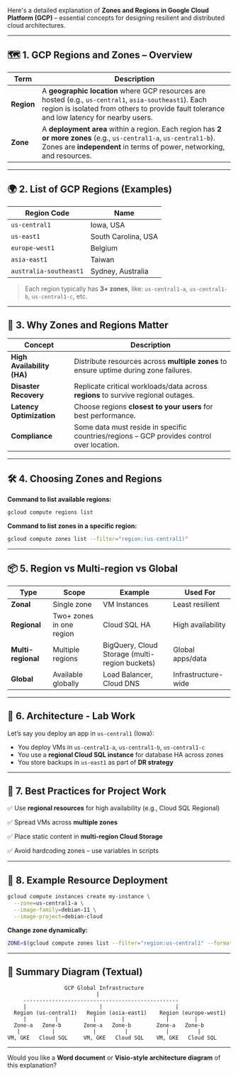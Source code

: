 Here's a detailed explanation of **Zones and Regions in Google Cloud Platform (GCP)** – essential concepts for designing resilient and distributed cloud architectures.

---

## 🗺️ **1. GCP Regions and Zones – Overview**

| Term       | Description                                                                                                                                                                                         |
| ---------- | --------------------------------------------------------------------------------------------------------------------------------------------------------------------------------------------------- |
| **Region** | A **geographic location** where GCP resources are hosted (e.g., `us-central1`, `asia-southeast1`). Each region is isolated from others to provide fault tolerance and low latency for nearby users. |
| **Zone**   | A **deployment area** within a region. Each region has **2 or more zones** (e.g., `us-central1-a`, `us-central1-b`). Zones are **independent** in terms of power, networking, and resources.        |

---

## 🌍 **2. List of GCP Regions (Examples)**

| Region Code            | Name                |
| ---------------------- | ------------------- |
| `us-central1`          | Iowa, USA           |
| `us-east1`             | South Carolina, USA |
| `europe-west1`         | Belgium             |
| `asia-east1`           | Taiwan              |
| `australia-southeast1` | Sydney, Australia   |

> Each region typically has **3+ zones**, like: `us-central1-a`, `us-central1-b`, `us-central1-c`, etc.

---

## 🧠 **3. Why Zones and Regions Matter**

| Concept                    | Description                                                                               |
| -------------------------- | ----------------------------------------------------------------------------------------- |
| **High Availability (HA)** | Distribute resources across **multiple zones** to ensure uptime during zone failures.     |
| **Disaster Recovery**      | Replicate critical workloads/data across **regions** to survive regional outages.         |
| **Latency Optimization**   | Choose regions **closest to your users** for best performance.                            |
| **Compliance**             | Some data must reside in specific countries/regions – GCP provides control over location. |

---

## 🛠️ **4. Choosing Zones and Regions**

**Command to list available regions:**

```bash
gcloud compute regions list
```

**Command to list zones in a specific region:**

```bash
gcloud compute zones list --filter="region:(us-central1)"
```

---

## 📦 **5. Region vs Multi-region vs Global**

| Type               | Scope                    | Example                                        | Used For            |
| ------------------ | ------------------------ | ---------------------------------------------- | ------------------- |
| **Zonal**          | Single zone              | VM Instances                                   | Least resilient     |
| **Regional**       | Two+ zones in one region | Cloud SQL HA                                   | High availability   |
| **Multi-regional** | Multiple regions         | BigQuery, Cloud Storage (multi-region buckets) | Global apps/data    |
| **Global**         | Available globally       | Load Balancer, Cloud DNS                       | Infrastructure-wide |

---

## 🔁 **6. Architecture - Lab Work**

Let’s say you deploy an app in `us-central1` (Iowa):

* You deploy VMs in `us-central1-a`, `us-central1-b`, `us-central1-c`
* You use a **regional Cloud SQL instance** for database HA across zones
* You store backups in `us-east1` as part of **DR strategy**

---

## 🧩 **7. Best Practices for Project Work**

✅ Use **regional resources** for high availability (e.g., Cloud SQL Regional)

✅ Spread VMs across **multiple zones**

✅ Place static content in **multi-region Cloud Storage**

✅ Avoid hardcoding zones – use variables in scripts

---

## 📘 **8. Example Resource Deployment**

```bash
gcloud compute instances create my-instance \
  --zone=us-central1-a \
  --image-family=debian-11 \
  --image-project=debian-cloud
```

**Change zone dynamically:**

```bash
ZONE=$(gcloud compute zones list --filter="region:us-central1" --format="value(name)" | head -n1)
```

---

## 📌 Summary Diagram (Textual)

```
                  GCP Global Infrastructure
                            |
     -------------------------------------------------
     |                       |                       |
  Region (us-central1)   Region (asia-east1)    Region (europe-west1)
     |         |           |        |             |        |
  Zone-a   Zone-b       Zone-a   Zone-b        Zone-a   Zone-b
   |          |            |         |            |         |
VM, GKE   Cloud SQL     VM, GKE   Cloud SQL    VM, GKE   Cloud SQL
```

---

Would you like a **Word document** or **Visio-style architecture diagram** of this explanation?
